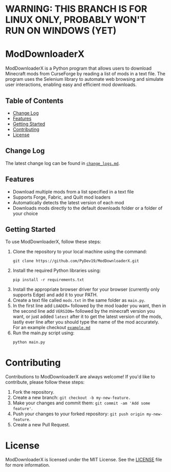 # WARNING: THIS BRANCH IS FOR LINUX ONLY, PROBABLY WON'T RUN ON WINDOWS (YET)

# ModDownloaderX
ModDownloaderX is a Python program that allows users to download Minecraft mods from CurseForge by reading a list of mods in a text file. The program uses the Selenium library to automate web browsing and simulate user interactions, enabling easy and efficient mod downloads.

## Table of Contents
- [Change Log](#change-log)
- [Features](#features)
- [Getting Started](#getting-started)
- [Contributing](#contributing)
- [License](#license)

## Change Log
The latest change log can be found in [`change_logs.md`](https://github.com/PyDev19/ModDownloaderX/blob/main/change_log.md#latest).

## Features
- Download multiple mods from a list specified in a text file
- Supports Forge, Fabric, and Quilt mod loaders
- Automatically detects the latest version of each mod
- Downloads mods directly to the default downloads folder or a folder of your choice

## Getting Started
To use ModDownloaderX, follow these steps:

1. Clone the repository to your local machine using the command:
    ```shell
    git clone https://github.com/PyDev19/ModDownloaderX.git
    ```
2. Install the required Python libraries using:
    ```shell
    pip install -r requirements.txt
    ```
3. Install the appropriate browser driver for your browser (currently only supports Edge) and add it to your PATH.
4. Create a text file called `mods.txt` in the same folder as `main.py`.
5. In the first line add `LOADER=` followed by the mod loader you want, then in the second line add `VERSION=` followed by the minecraft version you want, or just added `latest` after it to get the latest version of the mods, lastly ever line after you should type the name of the mod accurately. For an example checkout [`example.md`](https://github.com/PyDev19/ModDownloaderX/blob/main/example.md)
6. Run the main.py script using:
    ```shell
    python main.py
    ```

# Contributing
Contributions to ModDownloaderX are always welcome! If you'd like to contribute, please follow these steps:

1. Fork the repository.
2. Create a new branch: `git checkout -b my-new-feature.`
3. Make your changes and commit them: `git commit -am 'Add some feature'`.
4. Push your changes to your forked repository: `git push origin my-new-feature`.
5. Create a new Pull Request.

# License
ModDownloaderX is licensed under the MIT License. See the [LICENSE](https://github.com/PyDev19/ModDownloaderX/blob/main/LICENSE) file for more information.